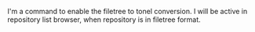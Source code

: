 I'm a command to enable the filetree to tonel conversion.
I will be active in repository list browser, when repository is in filetree format.
